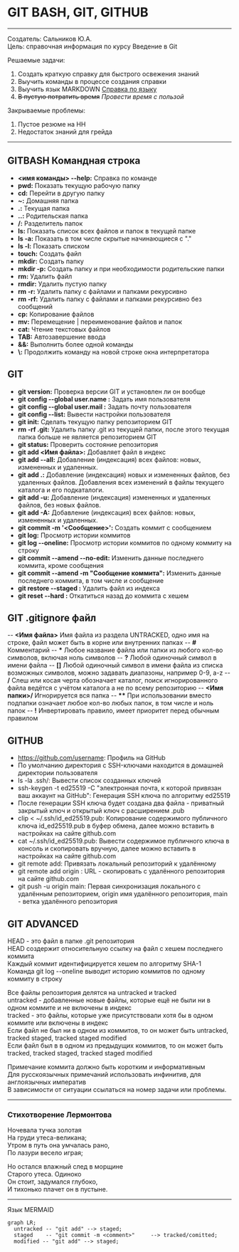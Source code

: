 # GIT BASH, GIT, GITHUB
---
Создатель: Сальников Ю.А.  
Цель: справочная информация по курсу Введение в Git  


Решаемые задачи:  
1. Создать краткую справку для быстрого освежения знаний
2. Выучить команды в процессе создания справки
3. Выучить язык MARKDOWN [Справка по языку](https://www.markdownguide.org/cheat-sheet/ "Дополнительные возможности языка")
4. ~~В пустую потратить время~~ *Провести время с пользой*  


Закрываемые проблемы:  
1. Пустое резюме на HH
2. Недостаток знаний для грейда
---
## GITBASH Командная строка
- **<имя команды> --help:** Справка по команде
- **pwd:** Показать текущую рабочую папку
- **cd:** Перейти в другую папку
- **~:** Домашняя папка
- **.:** Текущая папка
- **..:** Родительская папка
- **/:** Разделитель папок
- **ls:** Показать список всех файлов и папок в текущей папке
- **ls -a:** Показать в том числе скрытые начинающиеся с "."
- **ls -l:** Показать списком
- **touch:** Создать файл
- **mkdir:** Создать папку
- **mkdir -p:** Создать папку и при необходимости родительские папки
- **rm:** Удалить файл
- **rmdir:** Удалить пустую папку
- **rm -r:** Удалить папку с файлами и папками рекурсивно
- **rm -rf:** Удалить папку с файлами и папками рекурсивно без сообщений
- **cp:** Копирование файлов
- **mv:** Перемещение | переименование файлов и папок
- **cat:** Чтение текстовых файлов
- **TAB:** Автозавершение ввода
- **&&:** Выполнить более одной команды
- **\\:** Продолжить команду на новой строке окна интерпретатора
## GIT
- **git version:** Проверка версии GIT и установлен ли он вообще
- **git config --global user.name <name>:** Задать имя пользователя
- **git config --global user.mail <mail>:** Задать почту пользователя
- **git config --list:** Вывести настройки пользователя
- **git init:** Сделать текущую папку репозиторием GIT
- **rm -rf .git:** Удалить папку .git из текущей папки, после этого текущая папка больше не является репозиторием GIT
- **git status:** Проверить состояние репозитория
- **git add <Имя файла>:** Добавляет файл в индекс
- **git add --all:** Добавление (индексация) всех файлов: новых, измененных и удаленных.
- **git add .:** Добавление (индексация) новых и измененных файлов, без удаленных файлов. Добавления всех изменений в файлы текущего каталога и его подкаталоги.
- **git add -u:** Добавление (индексация) измененных и удаленных файлов, без новых файлов.
- **git add -A:** Добавление (индексация) всех файлов: новых, измененных и удаленных.
- **git commit -m '<Сообщение>':** Создать коммит с сообщением
- **git log:** Просмотр истории коммитов
- **git log --oneline:** Просмотр истории коммитов по одному коммиту на строку
- **git commit --amend --no-edit:** Изменить данные последнего коммита, кроме сообщения
- **git commit --amend -m "Сообщение коммита":** Изменить данные последнего коммита, в том числе и сообщение
- **git restore --staged <file>:** Удалить файл из индекса
- **git reset --hard <commit hash>:** Откатиться назад до коммита с хешем <commit hash>
## GIT .gitignore файл
-- **<Имя файла>** Имя файла из раздела UNTRACKED, одно имя на строке, файл может быть в корне или внутренних папках
-- **#** Комментарий
-- **\*** Любое название файла или папки из любого кол-во символов, включая ноль символов
-- **?** Любой одиночный символ в имени файла
-- **[]** Любой одиночный символ в имени файла из списка возможных символов, можно задавать диапазоны, например 0-9, a-z
-- **/** Слеш или косая черта обозначает каталог, поиск игнорированного файла ведётся с учётом каталога а не по всему репозиторию
-- **<Имя папки>/** Игнорируется вся папка
-- **\*\*** При использовании вместо подпапки означает любое кол-во любых папок, в том числе и ноль папок
-- **\!** Инвертировать правило, имеет приоритет перед обычным правилом
## GITHUB
- https://github.com/username: Профиль на GitHub
- По умолчанию директория с SSH-ключами находится в домашней директории пользователя
- ls -la .ssh/: Вывести список созданных ключей
- ssh-keygen -t ed25519 -C "электронная почта, к которой привязан ваш аккаунт на GitHub": Генерация SSH ключа по алгоритму ed25519
- После генерации SSH ключа будет создана два файла - приватный закрытый ключ и открытый ключ с расширением .pub
- clip < ~/.ssh/id_ed25519.pub: Копирование содержимого публичного ключа id_ed25519.pub в буфер обмена, далее можно вставить в настройках на сайте github.com
- cat ~/.ssh/id_ed25519.pub: Вывести содержимое публичного ключа в консоль и скопировать вручную, далее можно вставить в настройках на сайте github.com
- git remote add: Привязать локальный репозиторий к удалённому
- git remote add origin <URL>: URL - скопировать с удалённого репозитория на сайте github.com
- git push -u origin main: Первая синхронизация локального с удалённым репозиторием, origin имя удалённого репозитория, main - ветка удалённого репозитория
## GIT ADVANCED
HEAD - это файл в папке .git репозитория<br>
HEAD создержит относительную ссылку на файл с хешем последнего коммита<br>
Каждый коммит идентифицируется хешем по алгоритму SHA-1<br>
Команда git log --oneline выводит историю коммитов по одному коммиту в строку<br>


Все файлы репозитория делятся на untracked и tracked<br>
untracked - добавленные новые файлы, которые ещё не были ни в одном коммите и не включены в индекс<br>
tracked - это файлы, которые уже присутствовали хотя бы в одном коммите или включены в индекс<br>
Если файл не был ни в одном из коммитов, то он может быть untracked, tracked staged, tracked staged modified<br>
Если файл был в в одном из предыдущих коммитов, то он может быть tracked, tracked staged, tracked staged modified<br>


Примечание коммита должно быть коротким и информативным<br>
Для русскоязычных примечаний использовать инфинитив, для англоязычных императив<br>
В зависимости от ситуации ссылаться на номер задачи или проблемы.


---
### Стихотворение Лермонтова
Ночевала тучка золотая  
На груди утеса-великана;  
Утром в путь она умчалась рано,  
По лазури весело играя;


Но остался влажный след в морщине  
Старого утеса. Одиноко  
Он стоит, задумался глубоко,  
И тихонько плачет он в пустыне.  


---


Язык MERMAID  
```mermaid
graph LR;
  untracked -- "git add" --> staged;
  staged    -- "git commit -m <comment>"     --> tracked/comitted;
  modified -- "git add" --> staged;
```